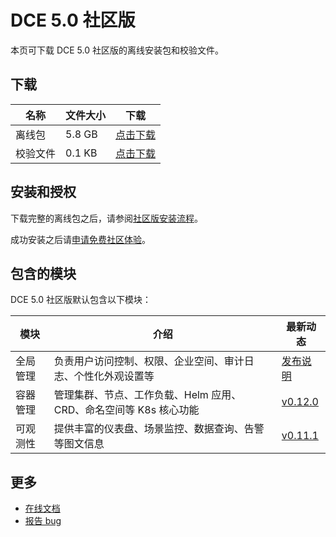 # DCE 5.0 社区版

本页可下载 DCE 5.0 社区版的离线安装包和校验文件。

## 下载

| 名称     | 文件大小 | 下载                                                                                                                  |
| -------- | -------- | --------------------------------------------------------------------------------------------------------------------- |
| 离线包   | 5.8 GB   | [点击下载](https://qiniu-download-public.daocloud.io/DaoCloud_Enterprise/dce5/offline-community-v0.3.28.tar)          |
| 校验文件 | 0.1 KB   | [点击下载](https://qiniu-download-public.daocloud.io/DaoCloud_Enterprise/dce5/offline-community-v0.3.28-checksum.txt) |

## 安装和授权

下载完整的离线包之后，请参阅[社区版安装流程](../install/install-dce-community.md)。

成功安装之后请[申请免费社区体验](../dce/license0.md)。

## 包含的模块

DCE 5.0 社区版默认包含以下模块：

| 模块     | 介绍                                                              | 最新动态                                                   |
| -------- | ----------------------------------------------------------------- | ---------------------------------------------------------- |
| 全局管理 | 负责用户访问控制、权限、企业空间、审计日志、个性化外观设置等      | [发布说明](../release/rn5.0.md#_4)                         |
| 容器管理 | 管理集群、节点、工作负载、Helm 应用、CRD、命名空间等 K8s 核心功能 | [v0.12.0](../kpanda/03ProductBrief/release-notes.md#v0120) |
| 可观测性 | 提供丰富的仪表盘、场景监控、数据查询、告警等图文信息              | [v0.11.1](../insight/03ProductBrief/releasenote.md#v0111)  |

## 更多

- [在线文档](https://docs.daocloud.io/dce/what-is-dce/)
- [报告 bug](https://github.com/DaoCloud/DaoCloud-docs/issues)

